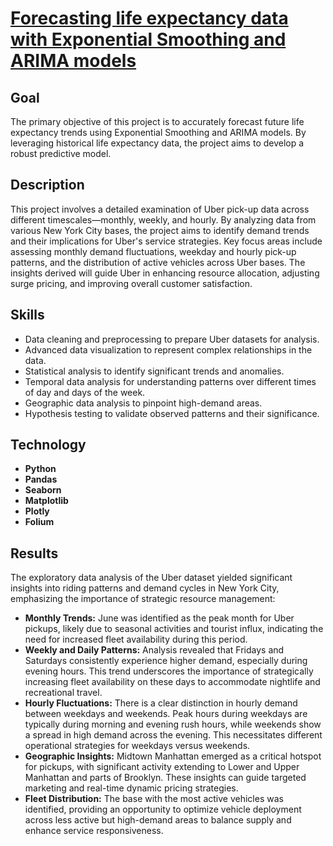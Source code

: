 <h1><a href="https://github.com/YelyzavetaBen/Project3/blob/main/Uber%20Analysis.ipynb">Forecasting life expectancy data with Exponential Smoothing and ARIMA models</a></h1>
<h2>Goal</h2>
The primary objective of this project is to accurately forecast future life expectancy trends using Exponential Smoothing and ARIMA models. By leveraging historical life expectancy data, the project aims to develop a robust predictive model.


<h2>Description</h2>
This project involves a detailed examination of Uber pick-up data across different timescales—monthly, weekly, and hourly. By analyzing data from various New York City bases, the project aims to identify demand trends and their implications for Uber's service strategies. Key focus areas include assessing monthly demand fluctuations, weekday and hourly pick-up patterns, and the distribution of active vehicles across Uber bases. The insights derived will guide Uber in enhancing resource allocation, adjusting surge pricing, and improving overall customer satisfaction.


<h2>Skills</h2>

- Data cleaning and preprocessing to prepare Uber datasets for analysis.
- Advanced data visualization to represent complex relationships in the data.
- Statistical analysis to identify significant trends and anomalies.
- Temporal data analysis for understanding patterns over different times of day and days of the week.
- Geographic data analysis to pinpoint high-demand areas.
- Hypothesis testing to validate observed patterns and their significance.

<h2>Technology</h2>

- <b>Python</b> 
- <b>Pandas</b>
- <b>Seaborn</b> 
- <b>Matplotlib</b>
- <b>Plotly</b>
- <b>Folium</b>


<h2>Results</h2>
The exploratory data analysis of the Uber dataset yielded significant insights into riding patterns and demand cycles in New York City, emphasizing the importance of strategic resource management:

- <b>Monthly Trends:</b> June was identified as the peak month for Uber pickups, likely due to seasonal activities and tourist influx, indicating the need for increased fleet availability during this period.
- <b>Weekly and Daily Patterns:</b> Analysis revealed that Fridays and Saturdays consistently experience higher demand, especially during evening hours. This trend underscores the importance of strategically increasing fleet availability on these days to accommodate nightlife and recreational travel.
- <b>Hourly Fluctuations:</b> There is a clear distinction in hourly demand between weekdays and weekends. Peak hours during weekdays are typically during morning and evening rush hours, while weekends show a spread in high demand across the evening. This necessitates different operational strategies for weekdays versus weekends.
- <b>Geographic Insights:</b> Midtown Manhattan emerged as a critical hotspot for pickups, with significant activity extending to Lower and Upper Manhattan and parts of Brooklyn. These insights can guide targeted marketing and real-time dynamic pricing strategies.
- <b>Fleet Distribution:</b> The base with the most active vehicles was identified, providing an opportunity to optimize vehicle deployment across less active but high-demand areas to balance supply and enhance service responsiveness.
